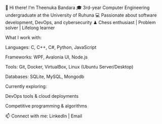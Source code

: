 👋 Hi there! I’m Theenuka Bandara
🎓 3rd-year Computer Engineering undergraduate at the University of Ruhuna
💻 Passionate about software development, DevOps, and cybersecurity
♟ Chess enthusiast | Problem solver | Lifelong learner

What I work with:

Languages: C, C++, C#, Python, JavaScript

Frameworks: WPF, Avalonia UI, Node.js

Tools: Git, Docker, VirtualBox, Linux (Ubuntu Server/Desktop)

Databases: SQLite, MySQL, Mongodb

Currently exploring:

DevOps tools & cloud deployments

Competitive programming & algorithms


📫 Connect with me:
LinkedIn | Email
<!--
**theenuka/theenuka** is a ✨ _special_ ✨ repository because its `README.md` (this file) appears on your GitHub profile.

Here are some ideas to get you started:

- 🔭 I’m currently working on ...
- 🌱 I’m currently learning ...
- 👯 I’m looking to collaborate on ...
- 🤔 I’m looking for help with ...
- 💬 Ask me about ...
- 📫 How to reach me: ...
- 😄 Pronouns: ...
- ⚡ Fun fact: ...
-->
